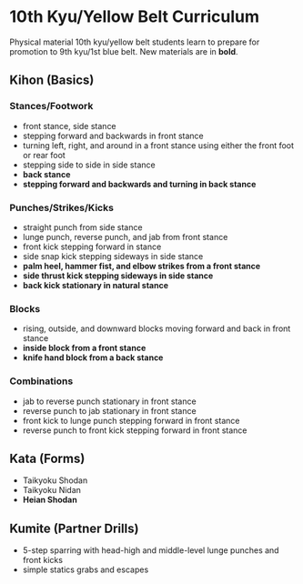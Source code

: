 # 10th Kyu/Yellow Belt Curriculum

Physical material 10th kyu/yellow belt students learn to prepare for promotion to 9th kyu/1st blue belt. New materials
are in **bold**.

## Kihon (Basics)

### Stances/Footwork

* front stance, side stance
* stepping forward and backwards in front stance
* turning left, right, and around in a front stance using either the front foot or rear foot
* stepping side to side in side stance
* **back stance**
* **stepping forward and backwards and turning in back stance**

### Punches/Strikes/Kicks

* straight punch from side stance
* lunge punch, reverse punch, and jab from front stance
* front kick stepping forward in stance
* side snap kick stepping sideways in side stance
* **palm heel, hammer fist, and elbow strikes from a front stance**
* **side thrust kick stepping sideways in side stance**
* **back kick stationary in natural stance**

### Blocks

* rising, outside, and downward blocks moving forward and back in front stance
* **inside block from a front stance**
* **knife hand block from a back stance**

### Combinations

* jab to reverse punch stationary in front stance
* reverse punch to jab stationary in front stance
* front kick to lunge punch stepping forward in front stance
* reverse punch to front kick stepping forward in front stance

## Kata (Forms)

* Taikyoku Shodan
* Taikyoku Nidan
* **Heian Shodan**

## Kumite (Partner Drills)

* 5-step sparring with head-high and middle-level lunge punches and front kicks
* simple statics grabs and escapes
